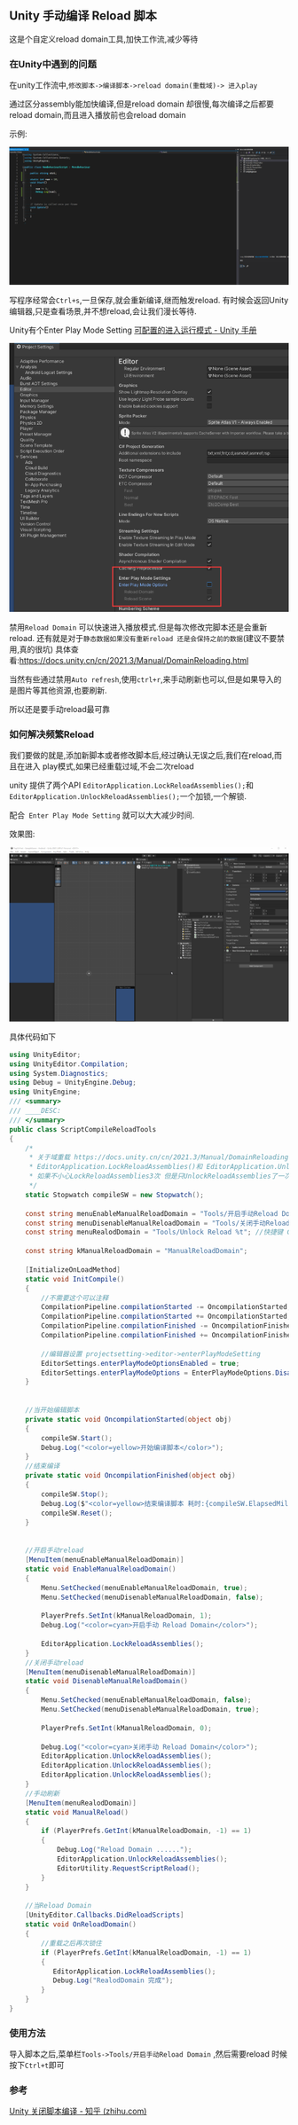 ## Unity 手动编译 Reload 脚本

这是个自定义reload domain工具,加快工作流,减少等待

### 在Unity中遇到的问题

在unity工作流中,`修改脚本->编译脚本->reload domain(重载域)-> 进入play`

通过区分assembly能加快编译,但是reload domain 却很慢,每次编译之后都要reload domain,而且进入播放前也会reload domain

示例:

![0](https://raw.githubusercontent.com/ZeroUltra/MediaLibrary/main/Imgs/202211052102596.gif)

写程序经常会`Ctrl+s`,一旦保存,就会重新编译,继而触发reload. 有时候会返回Unity编辑器,只是查看场景,并不想reload,会让我们漫长等待.

Unity有个Enter Play Mode Setting  [可配置的进入运行模式 - Unity 手册](https://docs.unity.cn/cn/2021.3/Manual/ConfigurableEnterPlayMode.html)

![image-20221105210343196](https://raw.githubusercontent.com/ZeroUltra/MediaLibrary/main/Imgs/202211052103211.png)

禁用`Reload Domain` 可以快速进入播放模式.但是每次修改完脚本还是会重新reload. 还有就是对于`静态数据如果没有重新reload 还是会保持之前的数据`(建议不要禁用,真的很坑) 具体查看:https://docs.unity.cn/cn/2021.3/Manual/DomainReloading.html

当然有些通过禁用`Auto refresh`,使用`ctrl+r`,来手动刷新也可以,但是如果导入的是图片等其他资源,也要刷新.

所以还是要手动reload最可靠

### 如何解决频繁Reload

我们要做的就是,添加新脚本或者修改脚本后,经过确认无误之后,我们在reload,而且在进入 play模式,如果已经重载过域,不会二次reload

unity 提供了两个API `EditorApplication.LockReloadAssemblies();`和` EditorApplication.UnlockReloadAssemblies();`一个加锁,一个解锁.

配合` Enter Play Mode Setting` 就可以大大减少时间.



效果图:

![111](https://raw.githubusercontent.com/ZeroUltra/MediaLibrary/main/Imgs/202211052126333.gif)

具体代码如下

```c#
using UnityEditor;
using UnityEditor.Compilation;
using System.Diagnostics;
using Debug = UnityEngine.Debug;
using UnityEngine;
/// <summary>
/// ____DESC:      
/// </summary>
public class ScriptCompileReloadTools
{
    /*
     * 关于域重载 https://docs.unity.cn/cn/2021.3/Manual/DomainReloading.html
     * EditorApplication.LockReloadAssemblies()和 EditorApplication.UnlockReloadAssemblies() 最好成对
     * 如果不小心LockReloadAssemblies3次 但是只UnlockReloadAssemblies了一次 那么还是不会重载 必须也要但是只UnlockReloadAssemblies3次
     */
    static Stopwatch compileSW = new Stopwatch();

    const string menuEnableManualReloadDomain = "Tools/开启手动Reload Domain";
    const string menuDisenableManualReloadDomain = "Tools/关闭手动Reload Domain";
    const string menuRealodDomain = "Tools/Unlock Reload %t"; //快捷键 Ctrl+t

    const string kManualReloadDomain = "ManualReloadDomain";

    [InitializeOnLoadMethod]
    static void InitCompile()
    {
        //不需要这个可以注释
        CompilationPipeline.compilationStarted -= OncompilationStarted;
        CompilationPipeline.compilationStarted += OncompilationStarted;
        CompilationPipeline.compilationFinished -= OncompilationFinished;
        CompilationPipeline.compilationFinished += OncompilationFinished;

        //编辑器设置 projectsetting->editor->enterPlayModeSetting
        EditorSettings.enterPlayModeOptionsEnabled = true;
        EditorSettings.enterPlayModeOptions = EnterPlayModeOptions.DisableDomainReload;
    }


    //当开始编辑脚本
    private static void OncompilationStarted(object obj)
    {
        compileSW.Start();
        Debug.Log("<color=yellow>开始编译脚本</color>");
    }
    //结束编译
    private static void OncompilationFinished(object obj)
    {
        compileSW.Stop();
        Debug.Log($"<color=yellow>结束编译脚本 耗时:{compileSW.ElapsedMilliseconds} ms</color>");
        compileSW.Reset();
    }


    //开启手动reload
    [MenuItem(menuEnableManualReloadDomain)]
    static void EnableManualReloadDomain()
    {
        Menu.SetChecked(menuEnableManualReloadDomain, true);
        Menu.SetChecked(menuDisenableManualReloadDomain, false);

        PlayerPrefs.SetInt(kManualReloadDomain, 1);
        Debug.Log("<color=cyan>开启手动 Reload Domain</color>");

        EditorApplication.LockReloadAssemblies();
    }
    //关闭手动reload
    [MenuItem(menuDisenableManualReloadDomain)]
    static void DisenableManualReloadDomain()
    {
        Menu.SetChecked(menuEnableManualReloadDomain, false);
        Menu.SetChecked(menuDisenableManualReloadDomain, true);

        PlayerPrefs.SetInt(kManualReloadDomain, 0);

        Debug.Log("<color=cyan>关闭手动 Reload Domain</color>");
        EditorApplication.UnlockReloadAssemblies();
        EditorApplication.UnlockReloadAssemblies();
        EditorApplication.UnlockReloadAssemblies();
    }
    //手动刷新
    [MenuItem(menuRealodDomain)]
    static void ManualReload()
    {
        if (PlayerPrefs.GetInt(kManualReloadDomain, -1) == 1)
        {
            Debug.Log("Reload Domain ......");
            EditorApplication.UnlockReloadAssemblies();
            EditorUtility.RequestScriptReload();
        }
    }

    //当Reload Domain
    [UnityEditor.Callbacks.DidReloadScripts]
    static void OnReloadDomain()
    {
        //重载之后再次锁住
        if (PlayerPrefs.GetInt(kManualReloadDomain, -1) == 1)
        {
           EditorApplication.LockReloadAssemblies();
           Debug.Log("RealodDomain 完成");
        }
    }
}
```

### 使用方法

导入脚本之后,菜单栏`Tools->Tools/开启手动Reload Domain`  ,然后需要reload 时候按下`Ctrl+t`即可

### 参考

[Unity 关闭脚本编译 - 知乎 (zhihu.com)](https://zhuanlan.zhihu.com/p/441996008)